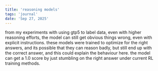 ```yaml
---
title: 'reasoning models'
tags: 'journal'
date: 'Sep 27, 2025'
---
```


from my experiments with using gtp5 to label data, even with higher reasoning efforts, the model can still get obvious things wrong, even with explicit instructions. these models were trained to optimize for the right answers, and its possible that they can reason badly, but still end up with the correct answer, and this could explain the behaviour here. the model can get a 1.0 score by just stumbling on the right answer under current RL training methods.